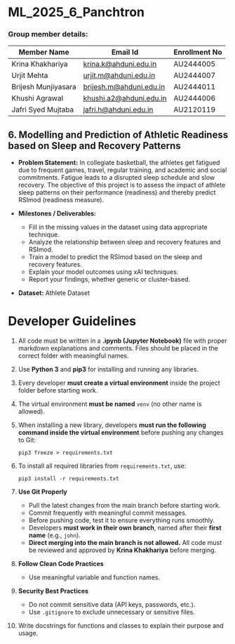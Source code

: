 # ML_2025_6_Panchtron

### Group member details:
| Member Name | Email Id | Enrollment No |
| ------------|----------|---------|
| Krina Khakhariya | krina.k@ahduni.edu.in | AU2444005 |
| Urjit Mehta | urjit.m@ahduni.edu.in | AU2444007 |
| Brijesh Munjiyasara | brijesh.m@ahduni.edu.in | AU2444011 |
| Khushi Agrawal | khushi.a2@ahduni.edu.in | AU2444006 |
| Jafri Syed Mujtaba | jafri.h@ahduni.edu.in | AU2120119 |

## 6. Modelling and Prediction of Athletic Readiness based on Sleep and Recovery Patterns

- **Problem Statement:** In collegiate basketball, the athletes get fatigued due to frequent
games, travel, regular training, and academic and social commitments. Fatigue leads to a
disrupted sleep schedule and slow recovery. The objective of this project is to assess the
impact of athlete sleep patterns on their performance (readiness) and thereby predict
RSImod (readiness measure).

- **Milestones / Deliverables:**
  - Fill in the missing values in the dataset using data appropriate technique.
  - Analyze the relationship between sleep and recovery features and RSImod.
  - Train a model to predict the RSImod based on the sleep and recovery features.
  - Explain your model outcomes using xAI techniques.
  - Report your findings, whether generic or cluster-based.
 
- **Dataset:** Athlete Dataset


# Developer Guidelines  

1. All code must be written in a **.ipynb (Jupyter Notebook)** file with proper markdown explanations and comments. Files should be placed in the correct folder with meaningful names.  

2. Use **Python 3** and **pip3** for installing and running any libraries.  

3. Every developer **must create a virtual environment** inside the project folder before starting work.  

4. The virtual environment **must be named** `venv` (no other name is allowed).  

5. When installing a new library, developers **must run the following command inside the virtual environment** before pushing any changes to Git:  
   ```
   pip3 freeze > requirements.txt
   ```  

6. To install all required libraries from `requirements.txt`, use:  
   ```
   pip3 install -r requirements.txt
   ```  

7. **Use Git Properly**  
   - Pull the latest changes from the main branch before starting work.  
   - Commit frequently with meaningful commit messages.  
   - Before pushing code, test it to ensure everything runs smoothly.
   - Developers **must work in their own branch**, named after their **first name** (e.g., `john`).  
   - **Direct merging into the main branch is not allowed.** All code must be reviewed and approved by **Krina Khakhariya** before merging.  

8. **Follow Clean Code Practices**  
   - Use meaningful variable and function names.  

9. **Security Best Practices**  
   - Do not commit sensitive data (API keys, passwords, etc.).  
   - Use `.gitignore` to exclude unnecessary or sensitive files.  

10. Write docstrings for functions and classes to explain their purpose and usage.  